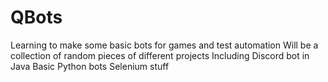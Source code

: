 # QBots
Learning to make some basic bots for games and test automation
Will be a collection of random pieces of different projects 
Including
  Discord bot in Java
  Basic Python bots
  Selenium stuff
